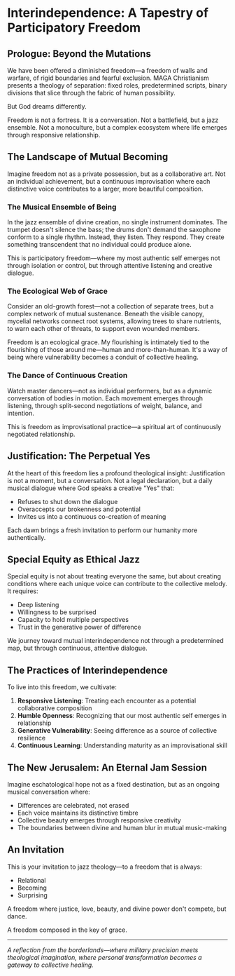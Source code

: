 # Interindependence: A Tapestry of Participatory Freedom

## Prologue: Beyond the Mutations

We have been offered a diminished freedom—a freedom of walls and warfare, of rigid boundaries and fearful exclusion. MAGA Christianism presents a theology of separation: fixed roles, predetermined scripts, binary divisions that slice through the fabric of human possibility.

But God dreams differently.

Freedom is not a fortress. It is a conversation. Not a battlefield, but a jazz ensemble. Not a monoculture, but a complex ecosystem where life emerges through responsive relationship.

## The Landscape of Mutual Becoming

Imagine freedom not as a private possession, but as a collaborative art. Not an individual achievement, but a continuous improvisation where each distinctive voice contributes to a larger, more beautiful composition.

### The Musical Ensemble of Being

In the jazz ensemble of divine creation, no single instrument dominates. The trumpet doesn't silence the bass; the drums don't demand the saxophone conform to a single rhythm. Instead, they listen. They respond. They create something transcendent that no individual could produce alone.

This is participatory freedom—where my most authentic self emerges not through isolation or control, but through attentive listening and creative dialogue.

### The Ecological Web of Grace

Consider an old-growth forest—not a collection of separate trees, but a complex network of mutual sustenance. Beneath the visible canopy, mycelial networks connect root systems, allowing trees to share nutrients, to warn each other of threats, to support even wounded members.

Freedom is an ecological grace. My flourishing is intimately tied to the flourishing of those around me—human and more-than-human. It's a way of being where vulnerability becomes a conduit of collective healing.

### The Dance of Continuous Creation

Watch master dancers—not as individual performers, but as a dynamic conversation of bodies in motion. Each movement emerges through listening, through split-second negotiations of weight, balance, and intention.

This is freedom as improvisational practice—a spiritual art of continuously negotiated relationship.

## Justification: The Perpetual Yes

At the heart of this freedom lies a profound theological insight: Justification is not a moment, but a conversation. Not a legal declaration, but a daily musical dialogue where God speaks a creative "Yes" that:
- Refuses to shut down the dialogue
- Overaccepts our brokenness and potential
- Invites us into a continuous co-creation of meaning

Each dawn brings a fresh invitation to perform our humanity more authentically.

## Special Equity as Ethical Jazz

Special equity is not about treating everyone the same, but about creating conditions where each unique voice can contribute to the collective melody. It requires:
- Deep listening
- Willingness to be surprised
- Capacity to hold multiple perspectives
- Trust in the generative power of difference

We journey toward mutual interindependence not through a predetermined map, but through continuous, attentive dialogue.

## The Practices of Interindependence

To live into this freedom, we cultivate:

1. **Responsive Listening**: Treating each encounter as a potential collaborative composition
2. **Humble Openness**: Recognizing that our most authentic self emerges in relationship
3. **Generative Vulnerability**: Seeing difference as a source of collective resilience
4. **Continuous Learning**: Understanding maturity as an improvisational skill

## The New Jerusalem: An Eternal Jam Session

Imagine eschatological hope not as a fixed destination, but as an ongoing musical conversation where:
- Differences are celebrated, not erased
- Each voice maintains its distinctive timbre
- Collective beauty emerges through responsive creativity
- The boundaries between divine and human blur in mutual music-making

## An Invitation

This is your invitation to jazz theology—to a freedom that is always:
- Relational
- Becoming
- Surprising

A freedom where justice, love, beauty, and divine power don't compete, but dance.

A freedom composed in the key of grace.

---

*A reflection from the borderlands—where military precision meets theological imagination, where personal transformation becomes a gateway to collective healing.*